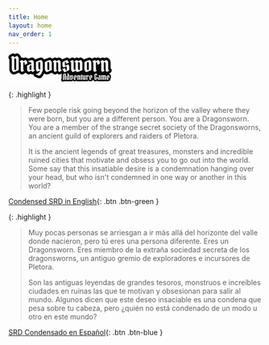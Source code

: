 ```yaml
---
title: Home
layout: home
nav_order: 1
---
```

 <img src="/imagenes/portada/DAG-logo.png" style="zoom:20%;" />

{: .highlight }

> Few people risk going beyond the horizon of the valley where they were born, but you are a different person. You are a Dragonsworn. You are a member of the strange secret society of the Dragonsworns, an ancient guild of explorers and raiders of Pletora.
>
>  It is the ancient legends of great treasures, monsters and incredible ruined cities that motivate and obsess you to go out into the world. Some say that this insatiable desire is a condemnation hanging over your head, but who isn't condemned in one way or another in this world?

[Condensed SRD in English](https://dragonswornrpg.com/SRD-EN.html){: .btn .btn-green }

{: .highlight }

> Muy pocas personas se arriesgan a ir más allá del horizonte del valle donde nacieron, pero tú eres una persona diferente. Eres un Dragonsworn. Eres miembro de la extraña sociedad secreta de los dragonsworns, un antiguo gremio de exploradores e incursores de Pletora.
>
> Son las antiguas leyendas de grandes tesoros, monstruos e increíbles ciudades en ruinas las que te motivan y obsesionan para salir al mundo. Algunos dicen que este deseo insaciable es una condena que pesa sobre tu cabeza, pero ¿quién no está condenado de un modo u otro en este mundo?

[SRD Condensado en Español](https://dragonswornrpg.com/SRD-ES.html){: .btn .btn-blue }
